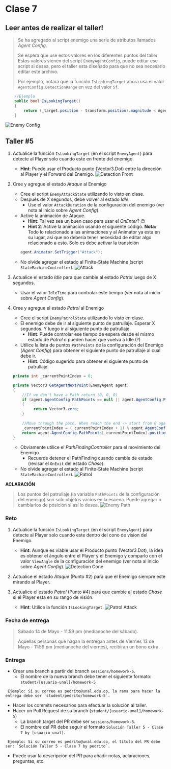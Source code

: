 # Clase 7

## Leer antes de realizar el taller!

> Se ha agregado al script enemigo una serie de atributos llamados *Agent Config*.
>
> Se espera que use estos valores en los diferentes puntos del taller. Estos valores vienen del script `EnemyAgentConfig`, puede editar ese script si desea, pero el taller esta diseñado para que no sea necesario editar este archivo.
>
> Por ejemplo, notará que la función `IsLookingTarget` ahora usa el valor `AgentConfig.DetectionRange` en vez del valor `5f`.
```c#
    //Ejemplo
    public bool IsLookingTarget()
    {
        return (_target.position - transform.position).magnitude < AgentConfig.DetectionRange;     
    }
```
![Enemy Config](./EnemyAgentConfig.png "Enemy Config")

## Taller #5

1. Actualice la función `IsLookingTarget` (en el script `EnemyAgent`) para detecte al Player solo cuando este en frente del enemigo.
    - **Hint**: Puede usar el Producto punto (Vector3.Dot) entre la dirección al Player y el Forward del Enemigo.
        ![Detection Front](./DetectionFront.gif "Detection Front")

2. Cree y agregue el estado *Ataque* al Enemigo
    - Cree el script `EnemyAttackState` utilizando lo visto en clase.
    - Después de X segundos, debe volver al estado *Idle*.
        - Use el valor `AttackDuration` de la configuración del enemigo (ver nota al inicio sobre *Agent Config*).
    - Active la animación de Ataque.
        - **Hint**: Tal vez sea un buen caso para usar el *OnEnter*? :wink:
        - **Hint 2**: Active la animación usando el siguiente código. **Nota:** Todo lo relacionado a las animaciones y al Animator ya esta en su lugar, así que no debería tener necesidad de editar algo relacionado a esto. Solo es debe activar la transición
        ```c#
        agent.Animator.SetTrigger("Attack");
        ```
    - No olvide agregar el estado al Finite-State Machine (script `StateMachineController`).
    ![Attack](./Attack.gif "Attack")

3. Actualice el estado *Idle* para que cambie al estado *Patrol* luego de X segundos.
    - Usar el valor `IdleTime` para controlar este tiempo (ver nota al inicio sobre *Agent Config*).

4. Cree y agregue el estado *Patrol* al Enemigo
    - Cree el script `EnemyPatrolState` utilizando lo visto en clase.
    - El enemigo debe de ir al siguiente punto de patrullaje. Esperar X segundos. Y luego ir al siguiente punto de patrullaje.
        - **Hint**: Puede controlar ese tiempo de espera desde el mismo estado de *Patrol* o pueden hacer que vuelva a Idle (?)
    - Utilice la lista de puntos `PathPoints` de la configuración del Enemigo (*Agent Config*) para obtener el siguiente punto de patrullaje al cual debe ir.
        - **Hint**: Código sugerido para obtener el siguiente punto de patrullaje.
    ```c#
    private int _currentPointIndex = 0;

    private Vector3 GetAgentNextPoint(EnemyAgent agent)
    {
        //If we don't have a Path return (0, 0, 0)
        if (agent.AgentConfig.PathPoints == null || agent.AgentConfig.PathPoints.Count == 0)
        {
             return Vector3.zero;
        }
        
        //Move through the path. When reach the end -> start from 0 again
        _currentPointIndex = (_currentPointIndex + 1) % agent.AgentConfig.PathPoints.Count;
        return agent.AgentConfig.PathPoints[_currentPointIndex].position;
    }
    ```
    - Obviamente utilice el *PathFindingController* para el movimiento del Enemigo.
        - Recuerde detener el PathFinding cuando cambie de estado (revisar el `OnExit` del estado *Chase*).
    - No olvide agregar el estado al Finite-State Machine (script `StateMachineController`).
    ![Patrol](./Patrol.gif "Patrol")

**ACLARACIÓN**

> Los puntos del patrullaje (la variable `PathPoints` de la configuración del enemigo) son solo objetos vacios en la escena. Puede agregar o cambiarlos de posición si así lo desea.
![Enemy Path](./EnemyPathPoints.png "Enemy Path")

### Reto

1. Actualice la función `IsLookingTarget` (en el script `EnemyAgent`) para detecte al Player solo cuando este dentro del cono de vision del Enemigo.
    - **Hint**: Aunque es viable usar el Producto punto (Vector3.Dot), la idea es obtener el ángulo entre el Player y el Enemigo y comparlo con el valor `ViewAngle` de la configuración del enemigo (ver nota al inicio sobre *Agent Config*).
        ![Detection Cone](./DetectionCone.gif "Detection Cone")

2. Actualice el estado *Ataque* (Punto #2) para que el Enemigo siempre este mirando al Player.

3. Actualice el estado *Patrol* (Punto #4) para que cambie al estado *Chase* si el Player esta en su rango de visión.
    - **Hint**: Utilice la función `IsLookingTarget`.
        ![Patrol Attack](./PatrolAttack.gif "Patrol Attack")


### Fecha de entrega
> Sábado 14 de Mayo - 11:59 pm (medianoche del sábado).
>
> Aquellas personas que hagan la entregan antes de Viernes 13 de Mayo - 11:59 pm (medianoche del viernes), recibiran un bono extra.

### Entrega
- Crear una branch a partir del branch `sessions/homework-5`.
  - El nombre de la nueva branch debe tener el siguiente formato: `student/[usuario-unal]/homework-5`
```
 Ejemplo: Si su correo es pedrito@unal.edu.co, la rama para hacer la entrega debe ser `student/pedrito/homework-5`.
```
- Hacer los commits necesarios para efectuar la solución al taller.
- Hacer un Pull Request de su branch (`student/[usuario-unal]/homework-5`)
  - La branch target del PR debe ser `sessions/homework-5`.
  - El nombre del PR debe seguir el formato `Solución Taller 5 - Clase 7 by [usuario-unal]`. 
```
 Ejemplo: Si su correo es pedrito@unal.edu.co, el título del PR debe ser: `Solución Taller 5 - Clase 7 by pedrito`.
```
  - Puede usar la descripción del PR para añadir notas, aclaraciones, preguntas, etc.